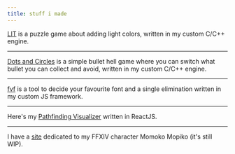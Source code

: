 ```yaml
---
title: stuff i made
---
```


[LIT](https://momolabo.itch.io/lit) is a puzzle game about adding light colors, written in my custom C/C++ engine.

---

[Dots and Circles](https://momolabo.itch.io/dots-and-circles) is a simple bullet hell game where you can switch what bullet you can collect and avoid, written in my custom C/C++ engine.

---

[fvf](https://momolabo7.github.io/fvf/) is a tool to decide your favourite font and a single elimination written in my custom JS framework.

---

Here's my [Pathfinding Visualizer](https://momolabo7.github.io/pathfinding-visualizer/) written in ReactJS.

--- 

I have a [site](../mopiko) dedicated to my FFXIV character Momoko Mopiko (it's still WIP).
